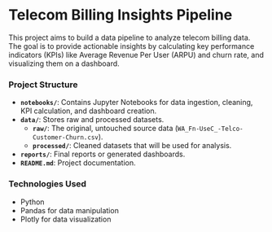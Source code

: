 # Telecom Billing Insights Pipeline

This project aims to build a data pipeline to analyze telecom billing data. The goal is to provide actionable insights by calculating key performance indicators (KPIs) like Average Revenue Per User (ARPU) and churn rate, and visualizing them on a dashboard.

### Project Structure

- **`notebooks/`**: Contains Jupyter Notebooks for data ingestion, cleaning, KPI calculation, and dashboard creation.
- **`data/`**: Stores raw and processed datasets.
    - **`raw/`**: The original, untouched source data (`WA_Fn-UseC_-Telco-Customer-Churn.csv`).
    - **`processed/`**: Cleaned datasets that will be used for analysis.
- **`reports/`**: Final reports or generated dashboards.
- **`README.md`**: Project documentation.

### Technologies Used

- Python
- Pandas for data manipulation
- Plotly for data visualization